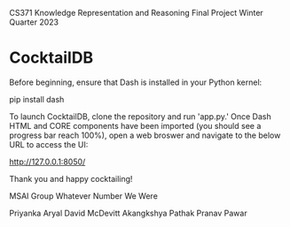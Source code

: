CS371
Knowledge Representation and Reasoning
Final Project Winter Quarter 2023

# CocktailDB

Before beginning, ensure that Dash is installed in your Python kernel:

<html>
<body>
<p>pip install dash</p>
</body>
</html>

To launch CocktailDB, clone the repository and run 'app.py.' Once Dash HTML and CORE components have been imported (you should see a progress bar reach 100%), open a web broswer and navigate to the below URL to access the UI:

http://127.0.0.1:8050/

Thank you and happy cocktailing!

MSAI Group Whatever Number We Were

Priyanka Aryal
David McDevitt
Akangkshya Pathak
Pranav Pawar

